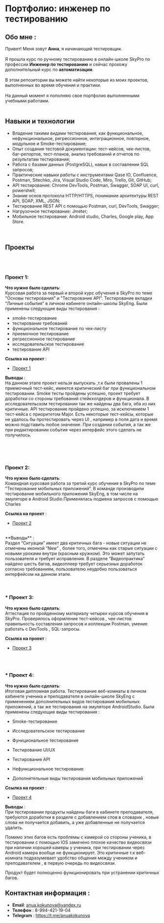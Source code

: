 # Портфолио: инженер по тестированию

## Обо мне :
Привет! Меня зовут **Анна**, я начинающий тестировщик. 
<br><br>
Я прошла курс по ручному тестированию в онлайн-школе SkyPro по профессии **Инженер по тестированию** и сейчас прохожу дополнительный курс по **автоматизации**.
<br><br>
В этом репозитории вы можете найти некоторые из моих проектов, выполненных во время обучения и практики. 
<br><br>
На данный момент я пополняю свое портфолио выполненными учебными работами.
<br><br>
## Навыки и технологии
* Владение такими видами тестирования, как функциональное, нефункциональное, регрессионное, интеграционное, повторное, модульное и Smoke-тестирование;
  <br>
* Опыт создания тестовой документации: тест-кейсов, чек-листов, баг-репортов, тест-планов, анализ требований и отчетов по результатам тестирования;
  <br>
* Работа с базами данных (PostgreSQL), навык в составлении SQL запросов;
  <br>
* Практические навыки работы с инструментами Qase IO, Confluence, Postman, Sitechko, Jira, Visual Studio Code, Miro, Trello, Git, GitHub;
    <br>
* API тестирование: Chrome DevTools, Postman, Swagger, SOAP UI, curl, powershell;
    <br>
* Знание основ протокола HTTP/HTTPS, понимание архитектуры REST API, SOAP, XML, JSON;
    <br>
* Тестирование REST API с помощью Postman, curl, DevTools, Swagger;
    <br>
* Нагрузочное тестирование: Jmeter;
    <br>
* Мобильное тестирование: Android studio, Charles, Google play, App Store.
<br><br><br>
## Проекты
<br><br>
### Проект 1: 

**Что нужно было сделать**: 
<br>
Курсовая работа за первый и второй курс обучения в SkyPro по теме "Основы тестирования" и "Тестирование API". Тестирование вкладки "Личные события" в личном кабинете онлайн-школы SkyEng. Были применены следующие виды тестирования : 
* smoke-тестирование
* тестирование требований
* функциональное тестирование по чек-листу
* приемочное тестирование
* регрессионное тестирование
* исследовательское тестирование
* тестирование API

**Ссылка на проект** :
<br>
* [Проект 1](https://github.com/AnuaKokunova/Portfolio/tree/main/%D0%9F%D1%80%D0%BE%D0%B5%D0%BA%D1%82%201%20)




**Выводы** : 
<br>
На данном этапе проект нельзя выпускать ,т.к были провалены 1 приемочный тест-кейс, имеется критический баг при функциональном тестировании. Smoke тесты пройдены успешно, проект требует доработки со стороны требований стейкхолдеров и функционала. В исследовательском тестировании так же найдены два бага, оба из них критичные. API тестирование пройдено успешно, за исключением 1 тест-кейса с приоритетом Major.
Есть некоторые тест-кейсы, которые не удалось бы протестировать через UI , например в поля дата и время можно подставить любое значение. При создании события, а так же при редактировании события через интерфейс этого сделать не получилось.


<br><br><br>
### Проект 2: 

**Что нужно было сделать**:
<br>
Командная курсовая работа за третий курс обучения в SkyPro по теме "Тестирование мобильных приложений". В команде производили тестирование мобильного приложения SkyEng, в том числе на эмуляторе в Android Studio.Применялась подмена запросов с помощью Charles 


**Ссылка на проект** :
* [Проект 2](https://github.com/AnuaKokunova/Portfolio/tree/main/%D0%9F%D1%80%D0%BE%D0%B5%D0%BA%D1%82%202)
<br>
**Выводы** :
<br>
Раздел “Ситуации” имеет два критичных бага - новые ситуации не отмечены иконкой “New” , более того, отмечены как старые ситуации с новыми уроками внутри (красным кружком). Это может запутать пользователя и требует исправления. В разделе “Видеопрактика” найдено шесть багов, видеоплеер требует серьезных доработок согласно требованиям, пользователю неудобно пользоваться интерфейсом на данном этапе.
<br><br><br>

### * Проект 3: 

**Что нужно было сделать**:
<br>
Аттестация по пройденному материалу четырех курсов обучения в SkyPro. Проверялось оформление тест-кейсов , чек-листов  правильность составления запросов и коллекции Postman, умение работать с DevTools , SQL-запросы.

**Ссылка на проект** :
* [Проект 3 ](https://github.com/AnuaKokunova/Portfolio/tree/main/%D0%9F%D1%80%D0%BE%D0%B5%D0%BA%D1%82%203)

<br><br>
### * Проект 4: 

**Что нужно было сделать**:
<br>
Итоговая дипломная работа. Тестирование веб-комнаты в личном кабинете ученика и преподавателя в онлайн-школе SkyEng с применением дополнительных видов тестирования мобильных приложений, а так же тестирования на эмуляторе AndroidStudio. Были применены следующие виды тестирования : 
* Smoke-тестирование

* Исследовательское тестирование

* Функциональное тестирование

* Тестирование UI/UX

* Тестирование API

* Нефункциональное тестирование

* Дополнительные виды тестирования мобильных приложений 


**Ссылка на проект** :
* [Проект 4 ](https://github.com/AnuaKokunova/Portfolio/tree/main/%D0%9F%D1%80%D0%BE%D0%B5%D0%BA%D1%82%204%20)


**Выводы** : 
<br>
При тестировании продукты найдены баги в кабинете преподавателя, требуются доработки в разделе с добавлением слов в словарик , новые слова не получается добавить, а уже добавленные не получается удалить.

Помимо этих багов есть проблемы с камерой со стороны ученика, в тестировании с помощью IOS замечено плохое качество видеосвязи при наличии хорошей камеры у ученика, при тестировании через Android камера вообще не функционирует. Это критичные т.к веб-комната подразумевает удобство общения между учеником и преподавателем , в первую очередь по видеосвязи.

Продукт будет полноценно функционировать при устранении критичных багов.


## Контактная информация : 
* **Email**: anua.kokunova@yandex.ru
* **Телефон** : 8-994-421-19-04
* **Telegram** : https://t.me/anuakokunova


